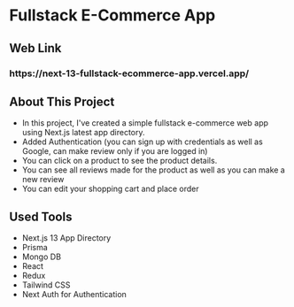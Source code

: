 # Fullstack E-Commerce App

## Web Link
<h3> https://next-13-fullstack-ecommerce-app.vercel.app/ </h3>

## About This Project
 * In this project, I've created a simple fullstack e-commerce web app using Next.js latest app directory.
 * Added Authentication (you can sign up with credentials as well as Google, can make review only if you are logged in)
 * You can click on a product to see the product details.
 * You can see all reviews made for the product as well as you can make a new review
 * You can edit your shopping cart and place order

## Used Tools
 * Next.js 13 App Directory
 * Prisma
 * Mongo DB
 * React
 * Redux
 * Tailwind CSS
 * Next Auth for Authentication
